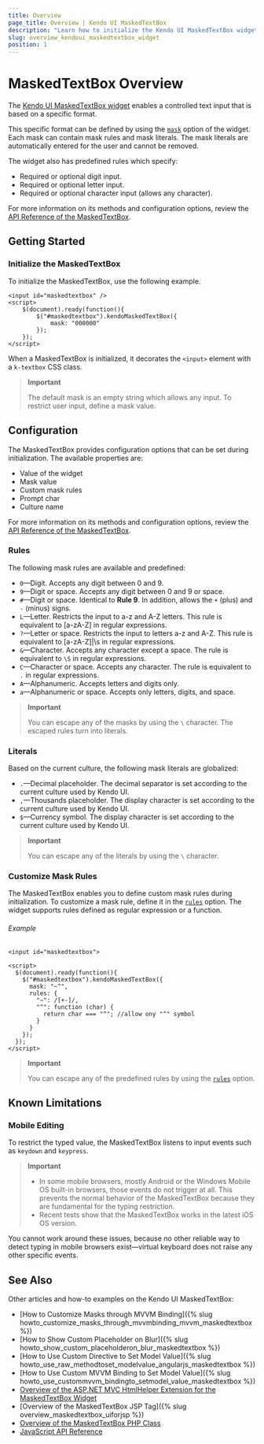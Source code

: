 ```yaml
---
title: Overview
page_title: Overview | Kendo UI MaskedTextBox
description: "Learn how to initialize the Kendo UI MaskedTextBox widget and configure its behaviors."
slug: overview_kendoui_maskedtextbox_widget
position: 1
---
```


# MaskedTextBox Overview

The [Kendo UI MaskedTextBox widget](http://demos.telerik.com/kendo-ui/maskedtextbox/index) enables a controlled text input that is based on a specific format.

This specific format can be defined by using the [`mask`](/api/web/maskedtextbox#configuration-mask) option of the widget. Each mask can contain mask rules and mask literals. The mask literals are automatically entered for the user and cannot be removed.

The widget also has predefined rules which specify:
- Required or optional digit input.
- Required or optional letter input.
- Required or optional character input (allows any character).

For more information on its methods and configuration options, review the [API Reference of the MaskedTextBox](/api/web/maskedtextbox).

## Getting Started

### Initialize the MaskedTextBox

To initialize the MaskedTextBox, use the following example.

    <input id="maskedtextbox" />
    <script>
        $(document).ready(function(){
            $("#maskedtextbox").kendoMaskedTextBox({
                mask: "000000"
            });
        });
    </script>

When a MaskedTextBox is initialized, it decorates the `<input>` element with a `k-textbox` CSS class.

> **Important**
>
> The default mask is an empty string which allows any input. To restrict user input, define a mask value.

## Configuration

The MaskedTextBox provides configuration options that can be set during initialization. The available properties are:

* Value of the widget
* Mask value
* Custom mask rules
* Prompt char
* Culture name

For more information on its methods and configuration options, review the [API Reference of the MaskedTextBox](/api/web/maskedtextbox).

### Rules

The following mask rules are available and predefined:

- `0`&mdash;Digit. Accepts any digit between 0 and 9.
- `9`&mdash;Digit or space. Accepts any digit between 0 and 9 or space.
- `#`&mdash;Digit or space. Identical to **Rule 9**. In addition, allows the `+` (plus) and `-` (minus) signs.
- `L`&mdash;Letter. Restricts the input to a-z and A-Z letters. This rule is equivalent to [a-zA-Z] in regular expressions.
- `?`&mdash;Letter or space. Restricts the input to letters a-z and A-Z. This rule is equivalent to [a-zA-Z]|\s in regular expressions.
- `&`&mdash;Character. Accepts any character except a space. The rule is equivalent to `\S` in regular expressions.
- `C`&mdash;Character or space. Accepts any character. The rule is equivalent to `.` in regular expressions.
- `A`&mdash;Alphanumeric. Accepts letters and digits only.
- `a`&mdash;Alphanumeric or space. Accepts only letters, digits, and space.

> **Important**
>
> You can escape any of the masks by using the `\` character. The escaped rules turn into literals.

### Literals

Based on the current culture, the following mask literals are globalized:

- `.`&mdash;Decimal placeholder. The decimal separator is set according to the current culture used by Kendo UI.
- `,`&mdash;Thousands placeholder. The display character is set according to the current culture used by Kendo UI.
- `$`&mdash;Currency symbol. The display character is set according to the current culture used by Kendo UI.

> **Important**
>
> You can escape any of the literals by using the `\` character.

### Customize Mask Rules

The MaskedTextBox enables you to define custom mask rules during initialization. To customize a mask rule, define it in the [`rules`](/api/web/maskedtextbox#configuration-rules) option. The widget supports rules defined as regular expression or a function.

###### Example

    <input id="maskedtextbox">

    <script>
      $(document).ready(function(){
        $("#maskedtextbox").kendoMaskedTextBox({
          mask: "~^",
          rules: {
            "~": /[+-]/,
            "^": function (char) {
              return char === "^"; //allow ony "^" symbol
            }
          }
        });
      });
    </script>

> **Important**
>
> You can escape any of the predefined rules by using the [`rules`](/api/web/maskedtextbox#configuration-rules) option.

## Known Limitations

### Mobile Editing

To restrict the typed value, the MaskedTextBox listens to input events such as `keydown` and `keypress`.

> **Important**
> * In some mobile browsers, mostly Android or the Windows Mobile OS built-in browsers, those events do not trigger at all. This prevents the normal behavior of the MaskedTextBox because they are fundamental for the typing restriction.
> * Recent tests show that the MaskedTextBox works in the latest iOS OS version.

You cannot work around these issues, because no other reliable way to detect typing in mobile browsers exist&mdash;virtual keyboard does not raise any other specific events.

## See Also

Other articles and how-to examples on the Kendo UI MaskedTextBox:

* [How to Customize Masks through MVVM Binding]({% slug howto_customize_masks_through_mvvmbinding_mvvm_maskedtextbox %})
* [How to Show Custom Placeholder on Blur]({% slug howto_show_custom_placeholderon_blur_maskedtextbox %})
* [How to Use Custom Directive to Set Model Value]({% slug howto_use_raw_methodtoset_modelvalue_angularjs_maskedtextbox %})
* [How to Use Custom MVVM Binding to Set Model Value]({% slug howto_use_custommvvm_bindingto_setmodel_value_maskedtextbox %})
* [Overview of the ASP.NET MVC HtmlHelper Extension for the MaskedTextBox Widget](/aspnet-mvc/helpers/maskedtextbox/overview)
* [Overview of the MaskedTextBox JSP Tag]({% slug overview_maskedtextbox_uiforjsp %})
* [Overview of the MaskedTextBox PHP Class](/php/widgets/maskedtextbox/overview)
* [JavaScript API Reference](/api/javascript/ui/maskedtextbox)

